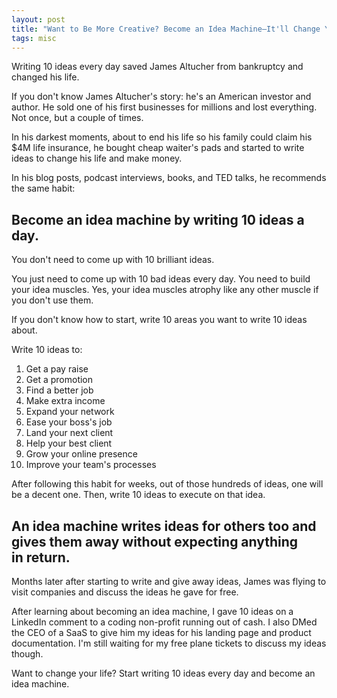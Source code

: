 ```yaml
---
layout: post
title: "Want to Be More Creative? Become an Idea Machine—It'll Change Your Life"
tags: misc
---
```


Writing 10 ideas every day saved James Altucher from bankruptcy and changed his life.

If you don't know James Altucher's story: he's an American investor and author. He sold one of his first businesses for millions and lost everything. Not once, but a couple of times.

In his darkest moments, about to end his life so his family could claim his $4M life insurance, he bought cheap waiter's pads and started to write ideas to change his life and make money.

In his blog posts, podcast interviews, books, and TED talks, he recommends the same habit:

## Become an idea machine by writing 10 ideas a day.

You don't need to come up with 10 brilliant ideas.

You just need to come up with 10 bad ideas every day. You need to build your idea muscles. Yes, your idea muscles atrophy like any other muscle if you don't use them.

If you don't know how to start, write 10 areas you want to write 10 ideas about.

Write 10 ideas to:
1. Get a pay raise
2. Get a promotion
3. Find a better job
4. Make extra income
5. Expand your network
6. Ease your boss's job
7. Land your next client
8. Help your best client
9. Grow your online presence
10. Improve your team's processes

After following this habit for weeks, out of those hundreds of ideas, one will be a decent one. Then, write 10 ideas to execute on that idea.

## An idea machine writes ideas for others too and gives them away without expecting anything in return.

Months later after starting to write and give away ideas, James was flying to visit companies and discuss the ideas he gave for free.

After learning about becoming an idea machine, I gave 10 ideas on a LinkedIn comment to a coding non-profit running out of cash. I also DMed the CEO of a SaaS to give him my ideas for his landing page and product documentation. I'm still waiting for my free plane tickets to discuss my ideas though. 

Want to change your life? Start writing 10 ideas every day and become an idea machine.
